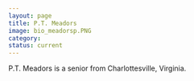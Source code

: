 ```yaml
---
layout: page
title: P.T. Meadors
image: bio_meadorsp.PNG
category:
status: current
---
```


P.T. Meadors is a senior from Charlottesville, Virginia.
